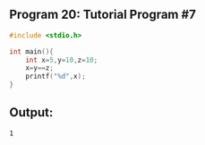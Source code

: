 ## Program 20: Tutorial Program #7
```c
#include <stdio.h>

int main(){
    int x=5,y=10,z=10;
    x=y==z;
    printf("%d",x);
}
```
## Output:
```
1
```

